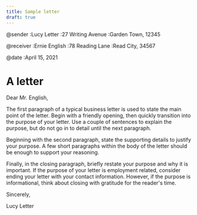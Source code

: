 ```yaml
---
title: Sample letter
draft: true
---
```


@sender
:Lucy Letter
:27 Writing Avenue 
:Garden Town, 12345

@receiver
:Ernie English
:78 Reading Lane
:Read City, 34567

@date
:April 15, 2021

# A letter

Dear Mr. English,

The first paragraph of a typical business letter is used to state the main point of the letter. Begin with a friendly opening, then quickly transition into the purpose of your letter. Use a couple of sentences to explain the purpose, but do not go in to detail until the next paragraph.

Beginning with the second paragraph, state the supporting details to justify your purpose. A few short paragraphs within the body of the letter should be enough to support your reasoning.

Finally, in the closing paragraph, briefly restate your purpose and why it is important. If the purpose of your letter is employment related, consider ending your letter with your contact information. However, if the purpose is informational, think about closing with gratitude for the reader's time.

Sincerely,

Lucy Letter